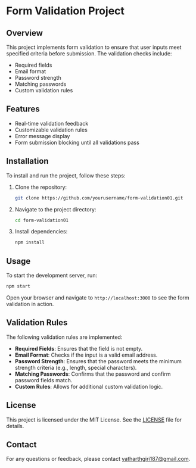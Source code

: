 # Form Validation Project

## Overview

This project implements form validation to ensure that user inputs meet specified criteria before submission. The validation checks include:

- Required fields
- Email format
- Password strength
- Matching passwords
- Custom validation rules

## Features

- Real-time validation feedback
- Customizable validation rules
- Error message display
- Form submission blocking until all validations pass

## Installation

To install and run the project, follow these steps:

1. Clone the repository:
   ```bash
   git clone https://github.com/yourusername/form-validation01.git
   ```
2. Navigate to the project directory:
   ```bash
   cd form-validation01
   ```
3. Install dependencies:
   ```bash
   npm install
   ```

## Usage

To start the development server, run:

```bash
npm start
```

Open your browser and navigate to `http://localhost:3000` to see the form validation in action.

## Validation Rules

The following validation rules are implemented:

- **Required Fields**: Ensures that the field is not empty.
- **Email Format**: Checks if the input is a valid email address.
- **Password Strength**: Ensures that the password meets the minimum strength criteria (e.g., length, special characters).
- **Matching Passwords**: Confirms that the password and confirm password fields match.
- **Custom Rules**: Allows for additional custom validation logic.

## License

This project is licensed under the MIT License. See the [LICENSE](LICENSE) file for details.

## Contact

For any questions or feedback, please contact [yatharthgiri187@gmail.com](mailto:yatharthgiri187@gmail.com).
